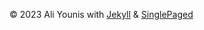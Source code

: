 &copy; 2023 Ali Younis with [Jekyll](https://jekyllrb.com/) & [SinglePaged](https://github.com/t413/SinglePaged)